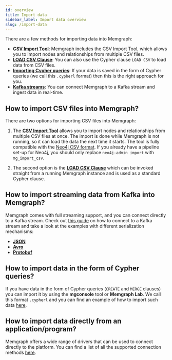 ```yaml
---
id: overview
title: Import data
sidebar_label: Import data overview
slug: /import-data
---
```


There are a few methods for importing data into Memgraph:
* **[CSV Import Tool](/import-data/csv-import-tool.md)**: Memgraph includes the
  CSV Import Tool, which allows you to import nodes and relationships from
  multiple CSV files.
* **[LOAD CSV Clause](/import-data/load-csv-clause.md)**: You can also use the
  Cypher clause `LOAD CSV` to load data from CSV files.
* **[Importing Cypher queries](/import-data/cypherl.md)**: If your data is saved
  in the form of Cypher queries (we call this `.cypherl` format) then this is
  the right approach for you.
* **[Kafka streams](/import-data/kafka/overview.md)**: You can connect Memgraph
  to a Kafka stream and ingest data in real-time.

## How to import CSV files into Memgraph?

There are two options for importing CSV files into Memgraph:
1. The **[CSV Import Tool](/import-data/csv-import-tool.md)** allows you to
   import nodes and relationships from multiple CSV files at once. The import is
   done while Memgraph is not running, so it can load the data the next time it
   starts. The tool is fully compatible with the [Neo4j CSV
   format](https://neo4j.com/docs/operations-manual/current/tools/import/). If
   you already have a pipeline set-up for Neo4j, you should only replace
   `neo4j-admin import` with `mg_import_csv`.

2. The second option is the  **[LOAD CSV
   Clause](/import-data/load-csv-clause.md)** which can be invoked straight from
   a running Memgraph instance and is used as a standard Cypher clause.

## How to import streaming data from Kafka into Memgraph?

Memgraph comes with full streaming support, and you can connect directly to a
Kafka stream. Check out [this guide](/import-data/kafka/overview.md) on how to
connect to a Kafka stream and take a look at the examples with different
serialization mechanisms:
* **[JSON](/import-data/kafka/json.md)**
* **[Avro](/import-data/kafka/avro.md)**
* **[Protobuf](/import-data/kafka/protobuf.md)**

## How to import data in the form of Cypher queries?

If you have data in the form of Cypher queries (`CREATE` and `MERGE` clauses)
you can import it by using the **mgconsole** tool or **Memgraph Lab**. We call
this format `.cypherl` and you can find an example of how to import such data
[here](/import-data/cypherl.md).

## How to import data directly from an application/program?

Memgraph offers a wide range of drivers that can be used to connect directly to
the platform. You can find a list of all the supported connection methods
[here](/import-data/overview.mdx).
